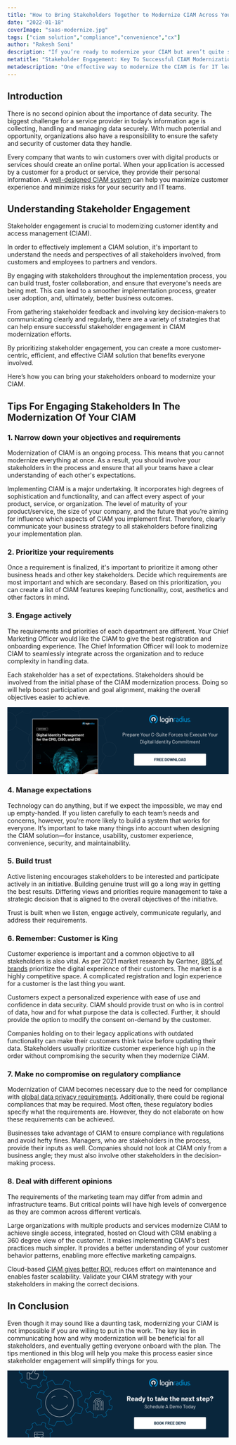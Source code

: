 ```yaml
---
title: "How to Bring Stakeholders Together to Modernize CIAM Across Your Organization"
date: "2022-01-18"
coverImage: "saas-modernize.jpg"
tags: ["ciam solution","compliance","convenience","cx"]
author: "Rakesh Soni"
description: "If you’re ready to modernize your CIAM but aren’t quite sure where to start, then this blog should get you on the right path with your stakeholders."
metatitle: "Stakeholder Engagement: Key To Successful CIAM Modernization "
metadescription: "One effective way to modernize the CIAM is for IT leaders to talk with their stakeholders. This blog explains how to bring your stakeholders together."
---
```

## Introduction

There is no second opinion about the importance of data security. The biggest challenge for a service provider in today’s information age is collecting, handling and managing data securely.  With much potential and opportunity, organizations also have a responsibility to ensure the safety and security of customer data they handle.

Every company that wants to win customers over with digital products or services should create an online portal. When your application is accessed by a customer for a product or service, they provide their personal information. A [well-designed CIAM system](https://www.loginradius.com/blog/identity/perfect-ciam-platform/) can help you maximize customer experience and minimize risks for your security and IT teams.

## Understanding Stakeholder Engagement

Stakeholder engagement is crucial to modernizing customer identity and access management (CIAM). 

In order to effectively implement a CIAM solution, it's important to understand the needs and perspectives of all stakeholders involved, from customers and employees to partners and vendors. 

By engaging with stakeholders throughout the implementation process, you can build trust, foster collaboration, and ensure that everyone's needs are being met. This can lead to a smoother implementation process, greater user adoption, and, ultimately, better business outcomes. 

From gathering stakeholder feedback and involving key decision-makers to communicating clearly and regularly, there are a variety of strategies that can help ensure successful stakeholder engagement in CIAM modernization efforts.

By prioritizing stakeholder engagement, you can create a more customer-centric, efficient, and effective CIAM solution that benefits everyone involved.

Here’s how you can bring your stakeholders onboard to modernize your CIAM.


## Tips For Engaging Stakeholders In The Modernization Of Your CIAM


### 1. Narrow down your objectives and requirements


Modernization of CIAM is an ongoing process. This means that you cannot modernize everything at once. As a result, you should involve your stakeholders in the process and ensure that all your teams have a clear understanding of each other's expectations.

Implementing CIAM is a major undertaking. It incorporates high degrees of sophistication and functionality, and can affect every aspect of your product, service, or organization. The level of maturity of your product/service, the size of your company, and the future that you’re aiming for influence which aspects of CIAM you implement first. Therefore, clearly communicate your business strategy to all stakeholders before finalizing your implementation plan.

### 2. Prioritize your requirements

Once a requirement is finalized, it's important to prioritize it among other business heads and other key stakeholders. Decide which requirements are most important and which are secondary. Based on this prioritization, you can create a list of CIAM features keeping functionality, cost, aesthetics and other factors in mind.

### 3. Engage actively

The requirements and priorities of each department are different. Your Chief Marketing Officer would like the CIAM to give the best registration and onboarding experience. The Chief Information Officer will look to modernize CIAM to seamlessly integrate across the organization and to reduce complexity in handling data. 

Each stakeholder has a set of expectations. Stakeholders should be involved from the initial phase of the CIAM modernization process. Doing so will help boost participation and goal alignment, making the overall objectives easier to achieve.

[![WP-dig-id-mngmnt](WP-dig-id-mngmnt.png)](https://www.loginradius.com/resource/digital-identity-management-cio-ciso-cmo-whitepaper)

### 4. Manage expectations
Technology can do anything, but if we expect the impossible, we may end up empty-handed. If you listen carefully to each team’s needs and concerns, however, you’re more likely to build a system that works for everyone. It’s important to take many things into account when designing the CIAM solution—for instance, usability, customer experience, convenience, security, and maintainability.

### 5. Build trust

Active listening encourages stakeholders to be interested and participate actively in an initiative. Building genuine trust will go a long way in getting the best results. Differing views and priorities require management to take a strategic decision that is aligned to the overall objectives of the initiative. 

Trust is built when we listen, engage actively, communicate regularly, and address their requirements. 

### 6. Remember: Customer is King

Customer experience is important and a common objective to all stakeholders is also vital. As per 2021 market research by Gartner, [89% of brands](https://www.gartner.com/en/newsroom/press-releases/2021-05-26-gartner-marketing-research-shows-58--of-customers-bel#:~:text=With%2089%25%20of%20brands%20prioritizing,friction%20and%20build%20customer%20loyalty.) prioritize the digital experience of their customers. The market is a highly competitive space. A complicated registration and login experience for a customer is the last thing you want.  

Customers expect a personalized experience with ease of use and confidence in data security. CIAM should provide trust on who is in control of data, how and for what purpose the data is collected. Further, it should provide the option to modify the consent on-demand by the customer.  

Companies holding on to their legacy applications with outdated functionality can make their customers think twice before updating their data. Stakeholders usually prioritize customer experience high up in the order without compromising the security when they modernize CIAM. 

### 7. Make no compromise on regulatory compliance 

Modernization of CIAM becomes necessary due to the need for compliance with [global data privacy requirements](https://www.loginradius.com/customer-privacy/).  Additionally, there could be regional compliances that may be required. Most often, these regulatory bodies specify what the requirements are. However, they do not elaborate on how these requirements can be achieved. 

Businesses take advantage of CIAM to ensure compliance with regulations and avoid hefty fines. Managers, who are stakeholders in the process, provide their inputs as well. Companies should not look at CIAM only from a business angle; they must also involve other stakeholders in the decision-making process.

### 8. Deal with different opinions

The requirements of the marketing team may differ from admin and infrastructure teams. But critical points will have high levels of convergence as they are common across different verticals. 

Large organizations with multiple products and services modernize CIAM to achieve single access, integrated, hosted on Cloud with CRM enabling a 360 degree view of the customer. It makes implementing CIAM's best practices much simpler. It provides a better understanding of your customer behavior patterns, enabling more effective marketing campaigns.

Cloud-based [CIAM gives better ROI](https://www.loginradius.com/blog/fuel/ciam-opportunity-for-cmos/), reduces effort on maintenance and enables faster scalability. Validate your CIAM strategy with your stakeholders in making the correct decisions.

## In Conclusion

Even though it may sound like a daunting task, modernizing your CIAM is not impossible if you are willing to put in the work. The key lies in communicating how and why modernization will be beneficial for all stakeholders, and eventually getting everyone onboard with the plan. The tips mentioned in this blog will help you make this process easier since stakeholder engagement will simplify things for you. 

[![book-a-demo-loginradius](../../assets/book-a-demo-loginradius.png)](https://www.loginradius.com/book-a-demo/)
